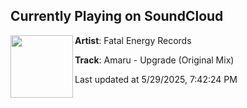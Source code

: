 ## Currently Playing on SoundCloud

[<img align="left" width="100" src="https://i1.sndcdn.com/artworks-qGsNeYeytemYPwu2-zl08yg-t500x500.png">](https://soundcloud.com/fatalenergyrecords/amaru-upgrade-original-mix)

**Artist**: Fatal Energy Records 

**Track**: Amaru - Upgrade (Original Mix)

Last updated at 5/29/2025, 7:42:24 PM
